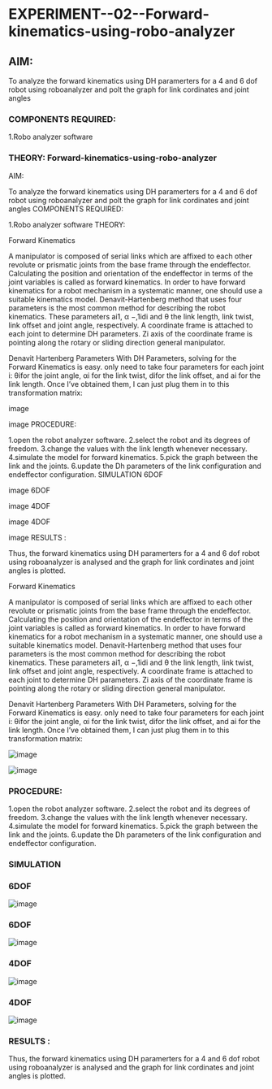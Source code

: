 # EXPERIMENT--02--Forward-kinematics-using-robo-analyzer

## AIM: 
To analyze the forward kinematics using DH paramerters for a 4 and 6 dof robot using roboanalyzer and polt the graph for link cordinates and joint angles
### COMPONENTS REQUIRED:
1.Robo analyzer software  


### THEORY: Forward-kinematics-using-robo-analyzer
AIM:

To analyze the forward kinematics using DH paramerters for a 4 and 6 dof robot using roboanalyzer and polt the graph for link cordinates and joint angles
COMPONENTS REQUIRED:

1.Robo analyzer software
THEORY:

Forward Kinematics

A manipulator is composed of serial links which are affixed to each other revolute or prismatic joints from the base frame through the endeffector. Calculating the position and orientation of the endeffector in terms of the joint variables is called as forward kinematics. In order to have forward kinematics for a robot mechanism in a systematic manner, one should use a suitable kinematics model. Denavit-Hartenberg method that uses four parameters is the most common method for describing the robot kinematics. These parameters ai1, α −,1idi and θ the link length, link twist, link offset and joint angle, respectively. A coordinate frame is attached to each joint to determine DH parameters. Zi axis of the coordinate frame is pointing along the rotary or sliding direction general manipulator.

Denavit Hartenberg Parameters With DH Parameters, solving for the Forward Kinematics is easy. only need to take four parameters for each joint i: θifor the joint angle, αi for the link twist, difor the link offset, and ai for the link length. Once I’ve obtained them, I can just plug them in to this transformation matrix:

image

image
PROCEDURE:

1.open the robot analyzer software. 2.select the robot and its degrees of freedom. 3.change the values with the link length whenever necessary. 4.simulate the model for forward kinematics. 5.pick the graph between the link and the joints. 6.update the Dh parameters of the link configuration and endeffector configuration.
SIMULATION
6DOF

image
6DOF

image
4DOF

image
4DOF

image
RESULTS :

Thus, the forward kinematics using DH paramerters for a 4 and 6 dof robot using roboanalyzer is analysed and the graph for link cordinates and joint angles is plotted.
  
Forward Kinematics

A manipulator is composed of serial links which are affixed to each other revolute or prismatic joints from the base frame through the endeffector. 
Calculating the position and orientation of the endeffector in terms of the joint variables is called as forward kinematics. 
In order to have forward kinematics for a robot mechanism in a systematic manner, one should use a suitable kinematics model. 
Denavit-Hartenberg method that uses four parameters is the most common method for describing the robot kinematics. 
These parameters ai1, α −,1idi and θ the link length, link twist, link offset and joint angle, respectively. 
A coordinate frame is attached to each joint to determine DH parameters. Zi axis of the coordinate frame is pointing along the rotary or sliding direction general manipulator.

Denavit Hartenberg Parameters
With DH Parameters, solving for the Forward Kinematics is easy.  only need to take four parameters for each joint 
i: θifor the joint angle, 
αi for the link twist, 
difor the link offset, and 
ai for the link length. Once I’ve obtained them, I can just plug them in to this transformation matrix:


![image](https://user-images.githubusercontent.com/36288975/170172719-ed7befc9-2894-4344-bfd5-be831bb05308.png)

 ![image](https://user-images.githubusercontent.com/36288975/170172766-b8aeb788-7fd7-4de7-b340-f04656707ebd.png)

 

### PROCEDURE:
1.open the robot analyzer software. 2.select the robot and its degrees of freedom. 3.change the values with the link length whenever necessary. 4.simulate the model for forward kinematics. 5.pick the graph between the link and the joints. 6.update the Dh parameters of the link configuration and endeffector configuration.




### SIMULATION 
 
### 6DOF
 ![image](https://user-images.githubusercontent.com/113031811/204083828-ece36118-8269-4187-bd67-52719102aa5a.png)
### 6DOF
 ![image](https://user-images.githubusercontent.com/113031811/204083848-3432dbc0-020c-40c5-8f22-e090cacd90c7.png)
### 4DOF
![image](https://user-images.githubusercontent.com/113031811/204083854-576263b3-f154-4845-9b38-66647b032e84.png)
### 4DOF
![image](https://user-images.githubusercontent.com/113031811/204083861-22ce42f0-802f-4d3f-9797-7c88e2abc8a8.png)

 
 
 
 

 
 
 
 
 
 
 
 
 
 
 
 

 
 














### RESULTS :  
Thus, the forward kinematics using DH paramerters for a 4 and 6 dof robot using roboanalyzer is analysed and the graph for link cordinates and joint angles is plotted.
